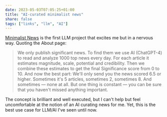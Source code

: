 ```yaml
---
date: 2023-05-03T07:05:25+01:00
title: "AI-curated minimalist news"
share: false
tags: ["links", "llm", "AI"]
---
```

[Minimalist News][1] is the first LLM project that excites me but in a nervous way. Quoting the About page:

> We only publish significant news. To find them we use AI (ChatGPT-4) to read and analyze 1000 top news every day. For
> each article it estimates magnitude, scale, potential and credibility. Then we combine these estimates to get the
> final Significance score from 0 to 10. And now the best part: We'll only send you the news scored 6.5 or higher.
> Sometimes it's 5 articles, sometimes 2, sometimes 8. And sometimes — none at all. But one thing is constant — you can
> be sure that you haven't missed anything important. 

The concept is brilliant and well executed, but I can't help but feel uncomfortable at the notion of an AI curating news
for me. Yet, this is the best use case for LLM/AI I've seen until now.



 [1]: https://www.newsminimalist.com
 [rss]: https://nicolaiarocci.com/index.xml
 [m]: https://fosstodon.org/@nicola
 [nl]: https://buttondown.email/nicolaiarocci
